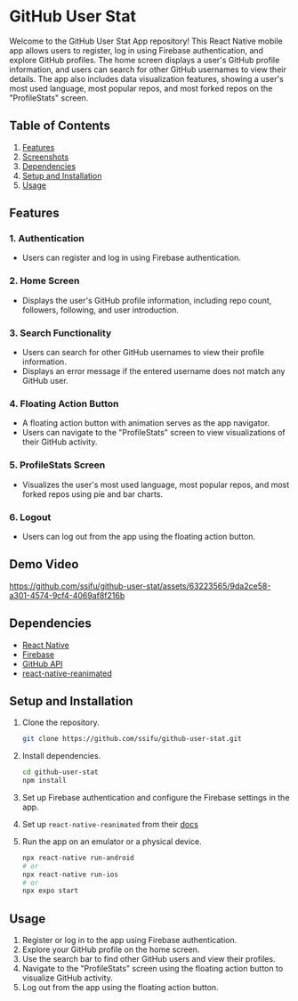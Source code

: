 # GitHub User Stat

Welcome to the GitHub User Stat App repository! This React Native mobile app allows users to register, log in using Firebase authentication, and explore GitHub profiles. The home screen displays a user's GitHub profile information, and users can search for other GitHub usernames to view their details. The app also includes data visualization features, showing a user's most used language, most popular repos, and most forked repos on the "ProfileStats" screen.

## Table of Contents

1. [Features](#features)
2. [Screenshots](#demo-video)
3. [Dependencies](#dependencies)
4. [Setup and Installation](#setup-and-installation)
5. [Usage](#usage)

## Features

### 1. Authentication
- Users can register and log in using Firebase authentication.

### 2. Home Screen
- Displays the user's GitHub profile information, including repo count, followers, following, and user introduction.

### 3. Search Functionality
- Users can search for other GitHub usernames to view their profile information.
- Displays an error message if the entered username does not match any GitHub user.

### 4. Floating Action Button
- A floating action button with animation serves as the app navigator.
- Users can navigate to the "ProfileStats" screen to view visualizations of their GitHub activity.

### 5. ProfileStats Screen
- Visualizes the user's most used language, most popular repos, and most forked repos using pie and bar charts.

### 6. Logout
- Users can log out from the app using the floating action button.

## Demo Video



https://github.com/ssifu/github-user-stat/assets/63223565/9da2ce58-a301-4574-9cf4-4069af8f216b



## Dependencies

- [React Native](https://reactnative.dev/)
- [Firebase](https://firebase.google.com/)
- [GitHub API](https://developer.github.com/v3/)
- [react-native-reanimated](https://docs.swmansion.com/react-native-reanimated/docs/fundamentals/getting-started/)

## Setup and Installation

1. Clone the repository.
   ```bash
   git clone https://github.com/ssifu/github-user-stat.git
   ```

2. Install dependencies.
   ```bash
   cd github-user-stat
   npm install
   ```

3. Set up Firebase authentication and configure the Firebase settings in the app.
4. Set up `react-native-reanimated` from their [docs](https://docs.swmansion.com/react-native-reanimated/docs/fundamentals/getting-started/)

5. Run the app on an emulator or a physical device.
   ```bash
   npx react-native run-android
   # or
   npx react-native run-ios
   # or
   npx expo start
   ```

## Usage

1. Register or log in to the app using Firebase authentication.
2. Explore your GitHub profile on the home screen.
3. Use the search bar to find other GitHub users and view their profiles.
4. Navigate to the "ProfileStats" screen using the floating action button to visualize GitHub activity.
5. Log out from the app using the floating action button.
